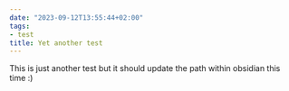 ```yaml
---
date: "2023-09-12T13:55:44+02:00"
tags:
- test
title: Yet another test
---
```


This is just another test but it should update the path within obsidian this time :)